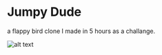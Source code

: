 # Jumpy Dude

a flappy bird clone I made in 5 hours as a challange.

![alt text](https://i.imgur.com/eF1XzMA.png)
